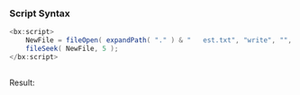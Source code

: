 ### Script Syntax




```java
<bx:script>
	NewFile = fileOpen( expandPath( "." ) & "	est.txt", "write", "", true );
	fileSeek( NewFile, 5 );
</bx:script>
   
```

Result: 

